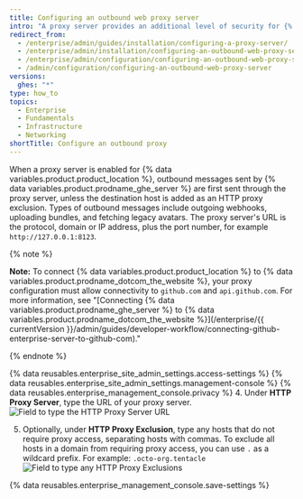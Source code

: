 ```yaml
---
title: Configuring an outbound web proxy server
intro: "A proxy server provides an additional level of security for {% data variables.product.product_location %}."
redirect_from:
  - /enterprise/admin/guides/installation/configuring-a-proxy-server/
  - /enterprise/admin/installation/configuring-an-outbound-web-proxy-server
  - /enterprise/admin/configuration/configuring-an-outbound-web-proxy-server
  - /admin/configuration/configuring-an-outbound-web-proxy-server
versions:
  ghes: "*"
type: how_to
topics:
  - Enterprise
  - Fundamentals
  - Infrastructure
  - Networking
shortTitle: Configure an outbound proxy
---
```


When a proxy server is enabled for {% data variables.product.product_location %}, outbound messages sent by {% data variables.product.prodname_ghe_server %} are first sent through the proxy server, unless the destination host is added as an HTTP proxy exclusion. Types of outbound messages include outgoing webhooks, uploading bundles, and fetching legacy avatars. The proxy server's URL is the protocol, domain or IP address, plus the port number, for example `http://127.0.0.1:8123`.

{% note %}

**Note:** To connect {% data variables.product.product_location %} to {% data variables.product.prodname_dotcom_the_website %}, your proxy configuration must allow connectivity to `github.com` and `api.github.com`. For more information, see "[Connecting {% data variables.product.prodname_ghe_server %} to {% data variables.product.prodname_dotcom_the_website %}](/enterprise/{{ currentVersion }}/admin/guides/developer-workflow/connecting-github-enterprise-server-to-github-com)."

{% endnote %}

{% data reusables.enterprise_site_admin_settings.access-settings %}
{% data reusables.enterprise_site_admin_settings.management-console %}
{% data reusables.enterprise_management_console.privacy %} 4. Under **HTTP Proxy Server**, type the URL of your proxy server.
![Field to type the HTTP Proxy Server URL](/assets/images/enterprise/management-console/http-proxy-field.png)

5. Optionally, under **HTTP Proxy Exclusion**, type any hosts that do not require proxy access, separating hosts with commas. To exclude all hosts in a domain from requiring proxy access, you can use `.` as a wildcard prefix. For example: `.octo-org.tentacle`
   ![Field to type any HTTP Proxy Exclusions](/assets/images/enterprise/management-console/http-proxy-exclusion-field.png)

{% data reusables.enterprise_management_console.save-settings %}
